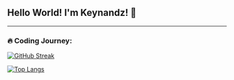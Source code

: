 ## Hello World! I'm Keynandz! 👋
---
### :fire: Coding Journey:
[![GitHub Streak](https://streak-stats.demolab.com/?user=Keynandz&theme=whatsapp-dark2&mode=weekly)](https://git.io/streak-stats)

[![Top Langs](https://github-readme-stats.vercel.app/api/top-langs/?username=keynandz&layout=compact&theme=gotham&hide_border=true)](https://github.com/anuraghazra/github-readme-stats)
